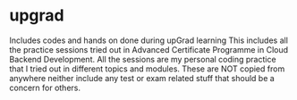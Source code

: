 # upgrad
Includes codes and hands on done during upGrad learning
This includes all the practice sessions tried out in Advanced Certificate Programme in Cloud Backend Development.
All the sessions are my personal coding practice that I tried out in different topics and modules.
These are NOT copied from anywhere neither include any test or exam related stuff that should be a concern for others.
